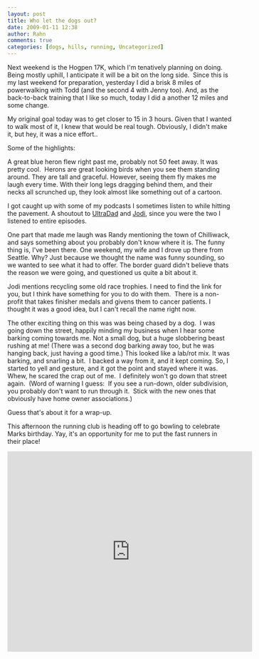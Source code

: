 ```yaml
---
layout: post
title: Who let the dogs out?
date: 2009-01-11 12:38
author: Rahn
comments: true
categories: [dogs, hills, running, Uncategorized]
---
```

Next weekend is the Hogpen 17K, which I'm tenatively planning on doing. Being mostly uphill, I anticipate it will be a bit on the long side.  Since this is my last weekend for preparation, yesterday I did a brisk 8 miles of powerwalking with Todd (and the second 4 with Jenny too). And, as the back-to-back training that I like so much, today I did a another 12 miles and some change.

My original goal today was to get closer to 15 in 3 hours. Given that I wanted to walk most of it, I knew that would be real tough. Obviously, I didn't make it, but hey, it was a nice effort..

Some of the highlights:

A great blue heron flew right past me, probably not 50 feet away. It was pretty cool.  Herons are great looking birds when you see them standing around. They are tall and graceful. However, seeing them fly makes me laugh every time. With their long legs dragging behind them, and their necks all scrunched up, they look almost like something out of a cartoon.

I got caught up with some of my podcasts I sometimes listen to while hitting the pavement. A shoutout to <a href="http://ultradad.podbean.com/">UltraDad</a> and <a href="http://jodik.podbean.com/">Jodi</a>, since you were the two I listened to entire episodes.

One part that made me laugh was Randy mentioning the town of Chilliwack, and says something about you probably don't know where it is. The funny thing is, I've been there. One weekend, my wife and I drove up there from Seattle. Why? Just because we thought the name was funny sounding, so we wanted to see what it had to offer. The border guard didn't believe thats the reason we were going, and questioned us quite a bit about it.

Jodi mentions recycling some old race trophies. I need to find the link for you, but I think have something for you to do with them.  There is a non-profit that takes finisher medals and givens them to cancer patients. I thought it was a good idea, but I can't recall the name right now.

The other exciting thing on this was was being chased by a dog.  I was going down the street, happily minding my business when I hear some barking coming towards me. Not a small dog, but a huge slobbering beast rushing at me! (There was a second dog barking away too, but he was hanging back, just having a good time.) This looked like a lab/rot mix. It was barking, and snarling a bit.  I backed a way from it, and it kept coming. So, I started to yell and gesture, and it got the point and stayed where it was.  Whew, he scared the crap out of me.  I definitely won't go down that street again.  (Word of warning I guess:  If you see a run-down, older subdivision, you probably don't want to run through it.  Stick with the new ones that obviously have home owner associations.)

Guess that's about it for a wrap-up.

This afternoon the running club is heading off to go bowling to celebrate Marks birthday. Yay, it's an opportunity for me to put the fast runners in their place!

<iframe src="http://js.mapmyfitness.com/embed/blogview.html?r=5e9ee7217068302f956e122322433e87&u=e&t=run" height="450px" width="550px" frameborder="0"><a href="http://www.mapmyrun.com/run/united-states/ga/lawrenceville/374992202146">01/11/2009 Running around the neighborhood</a><br/><a href="http://www.mapmyrun.com/find-run/united-states/ga/lawrenceville">Find more Runs in Lawrenceville, Georgia</a></iframe><!-- MMF PARTNER TOOL -->
